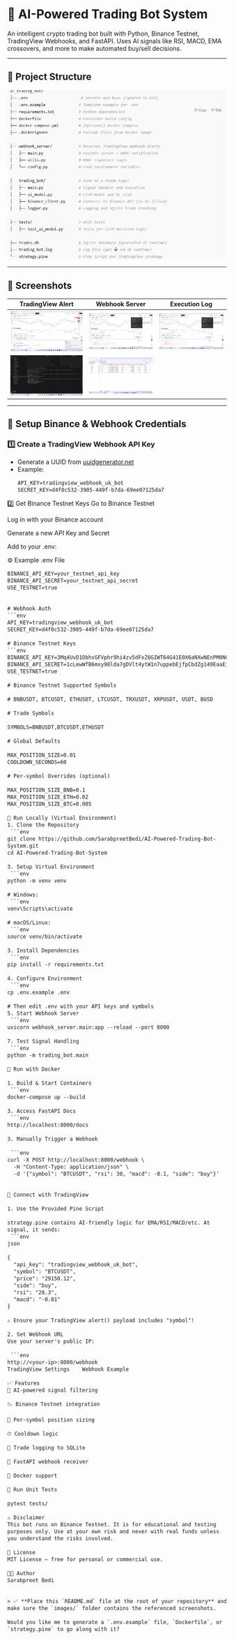 # 🤖 AI-Powered Trading Bot System

An intelligent crypto trading bot built with Python, Binance Testnet, TradingView Webhooks, and FastAPI. Uses AI signals like RSI, MACD, EMA crossovers, and more to make automated buy/sell decisions.

---

## 📁 Project Structure

![](images/Screenshot6.png) 

---

## 📸 Screenshots

| TradingView Alert | Webhook Server | Execution Log |
|------------------|----------------|---------------|
| ![](images/Screenshot1.png) | ![](images/Screenshot2.png) | ![](images/Screenshot3.png) |
![](images/Screenshot4.png) | ![](images/Screenshot5.png) 

---


## 🔐 Setup Binance & Webhook Credentials

### 1️⃣ Create a TradingView Webhook API Key

- Generate a UUID from [uuidgenerator.net](https://www.uuidgenerator.net/)
- Example:
  ```env
  API_KEY=tradingview_webhook_uk_bot
  SECRET_KEY=d4f0c532-3905-449f-b7da-69ee07125da7
  
2️⃣ Get Binance Testnet Keys
Go to Binance Testnet

Log in with your Binance account

Generate a new API Key and Secret

Add to your .env:

⚙️ Example .env File
```env
BINANCE_API_KEY=your_testnet_api_key
BINANCE_API_SECRET=your_testnet_api_secret
USE_TESTNET=true


# Webhook Auth
```env
API_KEY=tradingview_webhook_uk_bot
SECRET_KEY=d4f0c532-3905-449f-b7da-69ee07125da7

# Binance Testnet Keys
```env
BINANCE_API_KEY=3Mq4UvD1ObhsGFVphr9hi4zv5dFxZ6GIWT64G41E0X6aNXwNEnPM0NCHSV3MU8Wq
BINANCE_API_SECRET=1cLewWfB6mxy98lda7gDVlt4ytW1n7uppebEjfpCbdZg149EaaEiqY6iPtPFcvXo
USE_TESTNET=true

# Binance Testnet Supported Symbols

# BNBUSDT, BTCUSDT, ETHUSDT, LTCUSDT, TRXUSDT, XRPUSDT, USDT, BUSD

# Trade Symbols

SYMBOLS=BNBUSDT,BTCUSDT,ETHUSDT

# Global Defaults

MAX_POSITION_SIZE=0.01
COOLDOWN_SECONDS=60

# Per-symbol Overrides (optional)

MAX_POSITION_SIZE_BNB=0.1
MAX_POSITION_SIZE_ETH=0.02
MAX_POSITION_SIZE_BTC=0.005

🧪 Run Locally (Virtual Environment)
1. Clone the Repository
 ```env
git clone https://github.com/SarabpreetBedi/AI-Powered-Trading-Bot-System.git
cd AI-Powered-Trading-Bot-System

3. Setup Virtual Environment
 ```env
python -m venv venv

# Windows:
 ```env
venv\Scripts\activate

# macOS/Linux:
 ```env
source venv/bin/activate

3. Install Dependencies
 ```env
pip install -r requirements.txt

4. Configure Environment
 ```env
cp .env.example .env

# Then edit .env with your API keys and symbols
5. Start Webhook Server
 ```env
uvicorn webhook_server.main:app --reload --port 8000

7. Test Signal Handling
 ```env
python -m trading_bot.main

🐳 Run with Docker

1. Build & Start Containers
 ```env
docker-compose up --build

3. Access FastAPI Docs
 ```env
http://localhost:8000/docs

3. Manually Trigger a Webhook

 ```env
curl -X POST http://localhost:8000/webhook \
  -H "Content-Type: application/json" \
  -d '{"symbol": "BTCUSDT", "rsi": 30, "macd": -0.1, "side": "buy"}'
  
  
📡 Connect with TradingView

1. Use the Provided Pine Script
   
strategy.pine contains AI-friendly logic for EMA/RSI/MACD/etc. At signal, it sends:
 ```env
json

{
  "api_key": "tradingview_webhook_uk_bot",
  "symbol": "BTCUSDT",
  "price": "29150.12",
  "side": "buy",
  "rsi": "28.3",
  "macd": "-0.01"
}

⚠️ Ensure your TradingView alert() payload includes "symbol"!

2. Set Webhook URL
Use your server's public IP:

 ```env
http://<your-ip>:8000/webhook
TradingView Settings	Webhook Example

✅ Features
🔎 AI-powered signal filtering

📉 Binance Testnet integration

🔄 Per-symbol position sizing

⏱ Cooldown logic

🧾 Trade logging to SQLite

🚀 FastAPI webhook receiver

🐳 Docker support

🧪 Run Unit Tests

pytest tests/

⚠️ Disclaimer
This bot runs on Binance Testnet. It is for educational and testing purposes only. Use at your own risk and never with real funds unless you understand the risks involved.

📝 License
MIT License — free for personal or commercial use.

👨‍💻 Author
Sarabpreet Bedi


> ✅ **Place this `README.md` file at the root of your repository** and make sure the `images/` folder contains the referenced screenshots.

Would you like me to generate a `.env.example` file, `Dockerfile`, or `strategy.pine` to go along with it?
